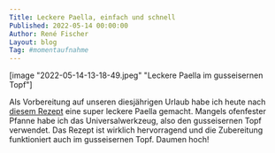 ```yaml
---
Title: Leckere Paella, einfach und schnell
Published: 2022-05-14 00:00:00
Author: René Fischer
Layout: blog
Tag: #momentaufnahme
---
```


[image "2022-05-14-13-18-49.jpeg" "Leckere Paella im gusseisernen Topf"]

Als Vorbereitung auf unseren diesjährigen Urlaub habe ich heute nach [diesem Rezept](https://emmikochteinfach.de/einfache-paella-mit-haehnchen-meeresfruechten/) eine super leckere Paella gemacht. Mangels ofenfester Pfanne habe ich das Universalwerkzeug, also den gusseisernen Topf verwendet. Das Rezept ist wirklich hervorragend und die Zubereitung funktioniert auch im gusseisernen Topf. Daumen hoch!